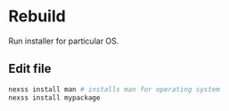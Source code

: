 # Rebuild

Run installer for particular OS.

## Edit file

```sh
nexss install man # installs man for operating system
nexss install mypackage
```
